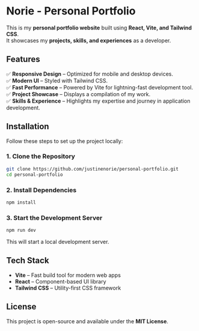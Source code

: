 # **Norie - Personal Portfolio**

This is my **personal portfolio website** built using **React, Vite, and Tailwind CSS**.  
It showcases my **projects, skills, and experiences** as a developer.

## **Features**

✅ **Responsive Design** – Optimized for mobile and desktop devices.  
✅ **Modern UI** – Styled with Tailwind CSS.  
✅ **Fast Performance** – Powered by Vite for lightning-fast development tool.  
✅ **Project Showcase** – Displays a compilation of my work.  
✅ **Skills & Experience** – Highlights my expertise and journey in application development.

## **Installation**

Follow these steps to set up the project locally:

### **1. Clone the Repository**

```sh
git clone https://github.com/justinenorie/personal-portfolio.git
cd personal-portfolio
```

### **2. Install Dependencies**

```sh
npm install
```

### **3. Start the Development Server**

```sh
npm run dev
```

This will start a local development server.

## **Tech Stack**

- **Vite** – Fast build tool for modern web apps
- **React** – Component-based UI library
- **Tailwind CSS** – Utility-first CSS framework

## **License**

This project is open-source and available under the **MIT License**.
